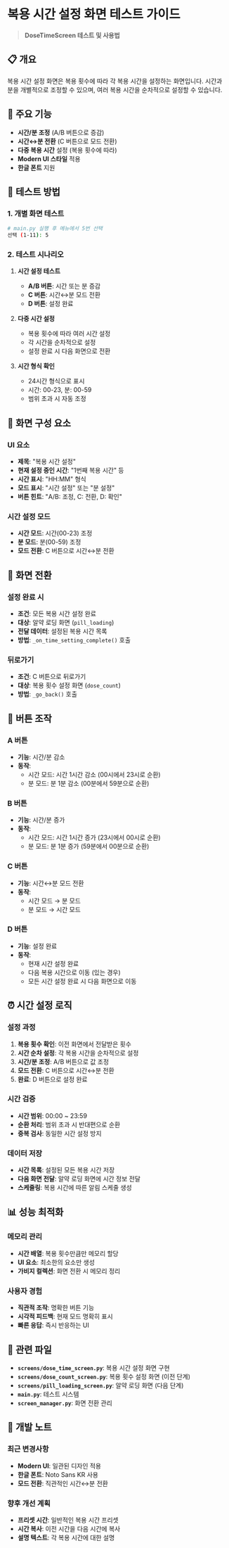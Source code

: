 # 복용 시간 설정 화면 테스트 가이드

> **DoseTimeScreen 테스트 및 사용법**

## 📋 개요

복용 시간 설정 화면은 복용 횟수에 따라 각 복용 시간을 설정하는 화면입니다. 시간과 분을 개별적으로 조정할 수 있으며, 여러 복용 시간을 순차적으로 설정할 수 있습니다.

## 🎯 주요 기능

- **시간/분 조정** (A/B 버튼으로 증감)
- **시간↔분 전환** (C 버튼으로 모드 전환)
- **다중 복용 시간** 설정 (복용 횟수에 따라)
- **Modern UI 스타일** 적용
- **한글 폰트** 지원

## 🚀 테스트 방법

### 1. 개별 화면 테스트
```bash
# main.py 실행 후 메뉴에서 5번 선택
선택 (1-11): 5
```

### 2. 테스트 시나리오
1. **시간 설정 테스트**
   - **A/B 버튼**: 시간 또는 분 증감
   - **C 버튼**: 시간↔분 모드 전환
   - **D 버튼**: 설정 완료

2. **다중 시간 설정**
   - 복용 횟수에 따라 여러 시간 설정
   - 각 시간을 순차적으로 설정
   - 설정 완료 시 다음 화면으로 전환

3. **시간 형식 확인**
   - 24시간 형식으로 표시
   - 시간: 00-23, 분: 00-59
   - 범위 초과 시 자동 조정

## 🔧 화면 구성 요소

### UI 요소
- **제목**: "복용 시간 설정"
- **현재 설정 중인 시간**: "1번째 복용 시간" 등
- **시간 표시**: "HH:MM" 형식
- **모드 표시**: "시간 설정" 또는 "분 설정"
- **버튼 힌트**: "A/B: 조정, C: 전환, D: 확인"

### 시간 설정 모드
- **시간 모드**: 시간(00-23) 조정
- **분 모드**: 분(00-59) 조정
- **모드 전환**: C 버튼으로 시간↔분 전환

## 📱 화면 전환

### 설정 완료 시
- **조건**: 모든 복용 시간 설정 완료
- **대상**: 알약 로딩 화면 (`pill_loading`)
- **전달 데이터**: 설정된 복용 시간 목록
- **방법**: `_on_time_setting_complete()` 호출

### 뒤로가기
- **조건**: C 버튼으로 뒤로가기
- **대상**: 복용 횟수 설정 화면 (`dose_count`)
- **방법**: `_go_back()` 호출

## 🔧 버튼 조작

### A 버튼
- **기능**: 시간/분 감소
- **동작**: 
  - 시간 모드: 시간 1시간 감소 (00시에서 23시로 순환)
  - 분 모드: 분 1분 감소 (00분에서 59분으로 순환)

### B 버튼
- **기능**: 시간/분 증가
- **동작**: 
  - 시간 모드: 시간 1시간 증가 (23시에서 00시로 순환)
  - 분 모드: 분 1분 증가 (59분에서 00분으로 순환)

### C 버튼
- **기능**: 시간↔분 모드 전환
- **동작**: 
  - 시간 모드 → 분 모드
  - 분 모드 → 시간 모드

### D 버튼
- **기능**: 설정 완료
- **동작**: 
  - 현재 시간 설정 완료
  - 다음 복용 시간으로 이동 (있는 경우)
  - 모든 시간 설정 완료 시 다음 화면으로 이동

## ⏰ 시간 설정 로직

### 설정 과정
1. **복용 횟수 확인**: 이전 화면에서 전달받은 횟수
2. **시간 순차 설정**: 각 복용 시간을 순차적으로 설정
3. **시간/분 조정**: A/B 버튼으로 값 조정
4. **모드 전환**: C 버튼으로 시간↔분 전환
5. **완료**: D 버튼으로 설정 완료

### 시간 검증
- **시간 범위**: 00:00 ~ 23:59
- **순환 처리**: 범위 초과 시 반대편으로 순환
- **중복 검사**: 동일한 시간 설정 방지

### 데이터 저장
- **시간 목록**: 설정된 모든 복용 시간 저장
- **다음 화면 전달**: 알약 로딩 화면에 시간 정보 전달
- **스케줄링**: 복용 시간에 따른 알림 스케줄 생성


## 📊 성능 최적화

### 메모리 관리
- **시간 배열**: 복용 횟수만큼만 메모리 할당
- **UI 요소**: 최소한의 요소만 생성
- **가비지 컬렉션**: 화면 전환 시 메모리 정리

### 사용자 경험
- **직관적 조작**: 명확한 버튼 기능
- **시각적 피드백**: 현재 모드 명확히 표시
- **빠른 응답**: 즉시 반응하는 UI

## 🔗 관련 파일

- **`screens/dose_time_screen.py`**: 복용 시간 설정 화면 구현
- **`screens/dose_count_screen.py`**: 복용 횟수 설정 화면 (이전 단계)
- **`screens/pill_loading_screen.py`**: 알약 로딩 화면 (다음 단계)
- **`main.py`**: 테스트 시스템
- **`screen_manager.py`**: 화면 전환 관리

## 📝 개발 노트

### 최근 변경사항
- **Modern UI**: 일관된 디자인 적용
- **한글 폰트**: Noto Sans KR 사용
- **모드 전환**: 직관적인 시간↔분 전환

### 향후 개선 계획
- **프리셋 시간**: 일반적인 복용 시간 프리셋
- **시간 복사**: 이전 시간을 다음 시간에 복사
- **설명 텍스트**: 각 복용 시간에 대한 설명
